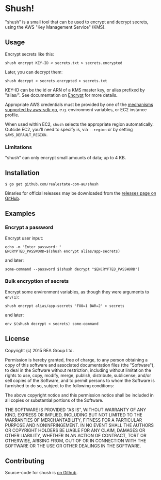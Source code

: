 # Shush!

"shush" is a small tool that can be used to encrypt and decrypt secrets, using the AWS "Key Management Service" (KMS).

## Usage

Encrypt secrets like this:

    shush encrypt KEY-ID < secrets.txt > secrets.encrypted

Later, you can decrypt them:

    shush decrypt < secrets.encrypted > secrets.txt

KEY-ID can be the id or ARN of a KMS master key, or alias prefixed by "alias/".  See documentation on [Encrypt](http://docs.aws.amazon.com/kms/latest/APIReference/API_Encrypt.html) for more details.

Appropriate AWS credentials must be provided by one of the [mechanisms supported by aws-sdk-go](https://github.com/aws/aws-sdk-go/wiki/Getting-Started-Credentials), e.g. environment variables, or EC2 instance profile.

When used within EC2, `shush` selects the appropriate region automatically.  
Outside EC2, you'll need to specify is, via `--region` or by setting `$AWS_DEFAULT_REGION`.

### Limitations

"shush" can only encrypt small amounts of data; up to 4 KB.

## Installation

    $ go get github.com/realestate-com-au/shush

Binaries for official releases may be downloaded from the [releases page on GitHub](https://github.com/realestate-com-au/shush/releases).

## Examples

### Encrypt a password

Encrypt user input:

    echo -n "Enter password: "
    ENCRYPTED_PASSWORD=$(shush encrypt alias/app-secrets)

and later:

    some-command --password $(shush decrypt "$ENCRYPTED_PASSWORD")

### Bulk encryption of secrets

Encrypt some environment variables, as though they were arguments to `env(1)`:

    shush encrypt alias/app-secrets 'FOO=1 BAR=2' > secrets

and later:

    env $(shush decrypt < secrets) some-command

## License

Copyright (c) 2015 REA Group Ltd.

Permission is hereby granted, free of charge, to any person obtaining a copy
of this software and associated documentation files (the "Software"), to deal
in the Software without restriction, including without limitation the rights
to use, copy, modify, merge, publish, distribute, sublicense, and/or sell
copies of the Software, and to permit persons to whom the Software is
furnished to do so, subject to the following conditions:

The above copyright notice and this permission notice shall be included in
all copies or substantial portions of the Software.

THE SOFTWARE IS PROVIDED "AS IS", WITHOUT WARRANTY OF ANY KIND, EXPRESS OR
IMPLIED, INCLUDING BUT NOT LIMITED TO THE WARRANTIES OF MERCHANTABILITY,
FITNESS FOR A PARTICULAR PURPOSE AND NONINFRINGEMENT. IN NO EVENT SHALL THE
AUTHORS OR COPYRIGHT HOLDERS BE LIABLE FOR ANY CLAIM, DAMAGES OR OTHER
LIABILITY, WHETHER IN AN ACTION OF CONTRACT, TORT OR OTHERWISE, ARISING FROM,
OUT OF OR IN CONNECTION WITH THE SOFTWARE OR THE USE OR OTHER DEALINGS IN
THE SOFTWARE.

## Contributing

Source-code for shush is [on Github](https://github.com/realestate-com-au/shush).
